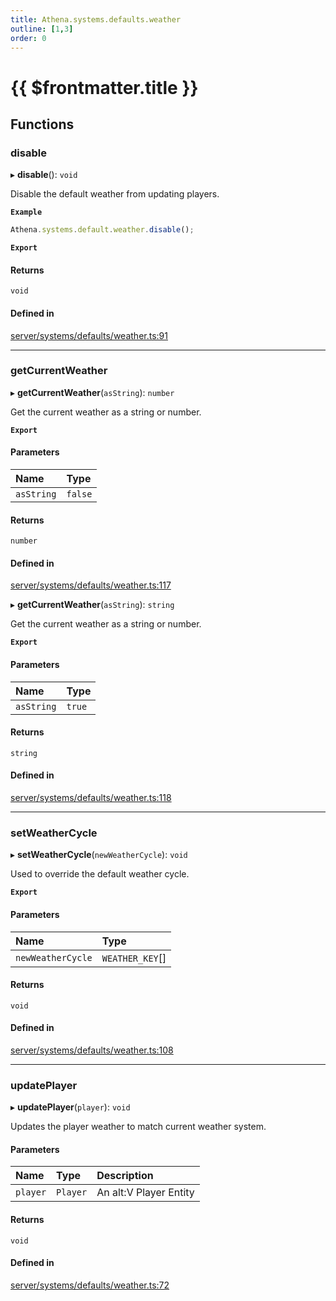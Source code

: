 ```yaml
---
title: Athena.systems.defaults.weather
outline: [1,3]
order: 0
---
```


# {{ $frontmatter.title }}


## Functions

### disable

▸ **disable**(): `void`

Disable the default weather from updating players.

**`Example`**

```ts
Athena.systems.default.weather.disable();
```

**`Export`**

#### Returns

`void`

#### Defined in

[server/systems/defaults/weather.ts:91](https://github.com/Stuyk/altv-athena/blob/9c488f0/src/core/server/systems/defaults/weather.ts#L91)

___

### getCurrentWeather

▸ **getCurrentWeather**(`asString`): `number`

Get the current weather as a string or number.

**`Export`**

#### Parameters

| Name | Type |
| :------ | :------ |
| `asString` | ``false`` |

#### Returns

`number`

#### Defined in

[server/systems/defaults/weather.ts:117](https://github.com/Stuyk/altv-athena/blob/9c488f0/src/core/server/systems/defaults/weather.ts#L117)

▸ **getCurrentWeather**(`asString`): `string`

Get the current weather as a string or number.

**`Export`**

#### Parameters

| Name | Type |
| :------ | :------ |
| `asString` | ``true`` |

#### Returns

`string`

#### Defined in

[server/systems/defaults/weather.ts:118](https://github.com/Stuyk/altv-athena/blob/9c488f0/src/core/server/systems/defaults/weather.ts#L118)

___

### setWeatherCycle

▸ **setWeatherCycle**(`newWeatherCycle`): `void`

Used to override the default weather cycle.

**`Export`**

#### Parameters

| Name | Type |
| :------ | :------ |
| `newWeatherCycle` | `WEATHER_KEY`[] |

#### Returns

`void`

#### Defined in

[server/systems/defaults/weather.ts:108](https://github.com/Stuyk/altv-athena/blob/9c488f0/src/core/server/systems/defaults/weather.ts#L108)

___

### updatePlayer

▸ **updatePlayer**(`player`): `void`

Updates the player weather to match current weather system.

#### Parameters

| Name | Type | Description |
| :------ | :------ | :------ |
| `player` | `Player` | An alt:V Player Entity |

#### Returns

`void`

#### Defined in

[server/systems/defaults/weather.ts:72](https://github.com/Stuyk/altv-athena/blob/9c488f0/src/core/server/systems/defaults/weather.ts#L72)
